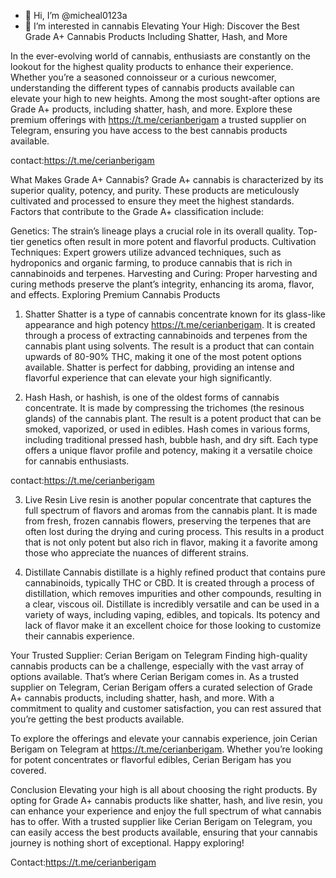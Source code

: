 - 👋 Hi, I’m @micheal0123a
- 👀 I’m interested in cannabis 
  Elevating Your High: Discover the Best Grade A+ Cannabis Products Including Shatter, Hash, and More

In the ever-evolving world of cannabis, enthusiasts are constantly on the lookout for the highest quality products to enhance their experience. Whether you’re a seasoned connoisseur or a curious newcomer, understanding the different types of cannabis products available can elevate your high to new heights. Among the most sought-after options are Grade A+ products, including shatter, hash, and more. Explore these premium offerings with https://t.me/cerianberigam a trusted supplier on Telegram, ensuring you have access to the best cannabis products available.

contact:https://t.me/cerianberigam 

What Makes Grade A+ Cannabis?
Grade A+ cannabis is characterized by its superior quality, potency, and purity. These products are meticulously cultivated and processed to ensure they meet the highest standards. Factors that contribute to the Grade A+ classification include:

Genetics: The strain’s lineage plays a crucial role in its overall quality. Top-tier genetics often result in more potent and flavorful products.
Cultivation Techniques: Expert growers utilize advanced techniques, such as hydroponics and organic farming, to produce cannabis that is rich in cannabinoids and terpenes.
Harvesting and Curing: Proper harvesting and curing methods preserve the plant’s integrity, enhancing its aroma, flavor, and effects.
Exploring Premium Cannabis Products
1. Shatter
Shatter is a type of cannabis concentrate known for its glass-like appearance and high potency https://t.me/cerianberigam. It is created through a process of extracting cannabinoids and terpenes from the cannabis plant using solvents. The result is a product that can contain upwards of 80-90% THC, making it one of the most potent options available. Shatter is perfect for dabbing, providing an intense and flavorful experience that can elevate your high significantly.

2. Hash
Hash, or hashish, is one of the oldest forms of cannabis concentrate. It is made by compressing the trichomes (the resinous glands) of the cannabis plant. The result is a potent product that can be smoked, vaporized, or used in edibles. Hash comes in various forms, including traditional pressed hash, bubble hash, and dry sift. Each type offers a unique flavor profile and potency, making it a versatile choice for cannabis enthusiasts.

contact:https://t.me/cerianberigam 

3. Live Resin
Live resin is another popular concentrate that captures the full spectrum of flavors and aromas from the cannabis plant. It is made from fresh, frozen cannabis flowers, preserving the terpenes that are often lost during the drying and curing process. This results in a product that is not only potent but also rich in flavor, making it a favorite among those who appreciate the nuances of different strains.

4. Distillate
Cannabis distillate is a highly refined product that contains pure cannabinoids, typically THC or CBD. It is created through a process of distillation, which removes impurities and other compounds, resulting in a clear, viscous oil. Distillate is incredibly versatile and can be used in a variety of ways, including vaping, edibles, and topicals. Its potency and lack of flavor make it an excellent choice for those looking to customize their cannabis experience.

Your Trusted Supplier: Cerian Berigam on Telegram
Finding high-quality cannabis products can be a challenge, especially with the vast array of options available. That’s where Cerian Berigam comes in. As a trusted supplier on Telegram, Cerian Berigam offers a curated selection of Grade A+ cannabis products, including shatter, hash, and more. With a commitment to quality and customer satisfaction, you can rest assured that you’re getting the best products available.

To explore the offerings and elevate your cannabis experience, join Cerian Berigam on Telegram at https://t.me/cerianberigam. Whether you’re looking for potent concentrates or flavorful edibles, Cerian Berigam has you covered.

Conclusion
Elevating your high is all about choosing the right products. By opting for Grade A+ cannabis products like shatter, hash, and live resin, you can enhance your experience and enjoy the full spectrum of what cannabis has to offer. With a trusted supplier like Cerian Berigam on Telegram, you can easily access the best products available, ensuring that your cannabis journey is nothing short of exceptional. Happy exploring!

Contact:https://t.me/cerianberigam
